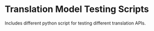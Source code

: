 # Translation Model Testing Scripts
Includes different python script for testing different translation APIs.

